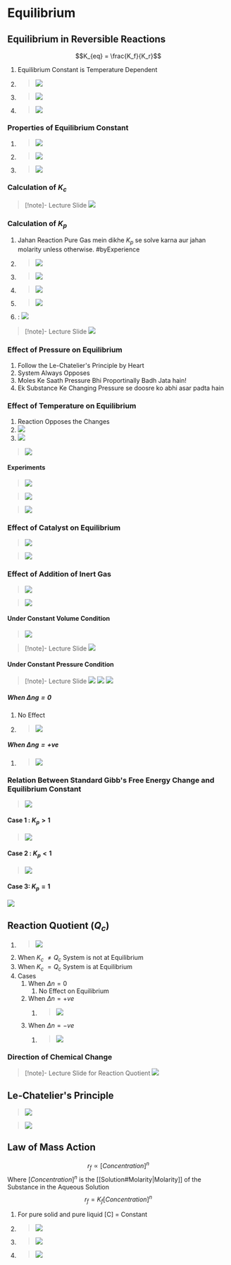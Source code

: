 # Equilibrium
## Equilibrium in Reversible Reactions
$$K_{eq} = \frac{K_f}{K_r}$$
1. Equilibrium Constant is Temperature Dependent
2. >![](https://i.imgur.com/K53xtTm.png)
3. >![](https://i.imgur.com/TunPJaE.png)
4. >![](https://i.imgur.com/aH8ZuKi.png)

### Properties of Equilibrium Constant
1. >![](https://i.imgur.com/Et1Quhr.png)
2. >![](https://i.imgur.com/Q97QZj4.png)
3. >![](https://i.imgur.com/JfJPH9l.png)

### Calculation of $K_c$
>[!note]- Lecture Slide
>![](https://i.imgur.com/iM8RuPf.png)

### Calculation of $K_p$
1. Jahan Reaction Pure Gas mein dikhe $K_p$ se solve karna aur jahan molarity unless otherwise. #byExperience 
2. >![](https://i.imgur.com/QlRzFnR.png)
3. >![](https://i.imgur.com/ONhdJhE.png)
4. >![](https://i.imgur.com/6veeqtB.png)
5. >![](https://i.imgur.com/5TowCFr.png)
6. : ![](https://i.imgur.com/EGJOcgM.png)


>[!note]- Lecture Slide
>![](https://i.imgur.com/aLpXcVd.png)

### Effect of Pressure on Equilibrium
1. Follow the Le-Chatelier's Principle by Heart
2. System Always Opposes
3. Moles Ke Saath Pressure Bhi Proportinally Badh Jata hain!
4. Ek Substance Ke Changing Pressure se doosre ko abhi asar padta hain

### Effect of Temperature on Equilibrium
1. Reaction Opposes the Changes
2. ![](https://i.imgur.com/NDGVnVu.png)
3. ![](https://i.imgur.com/0JyHmzJ.png)
> ![](https://i.imgur.com/HMzLF5a.png)

#### Experiments
>![](https://i.imgur.com/7O6TqcY.png)

>![](https://i.imgur.com/24Wslds.png)

>![](https://i.imgur.com/cyx80tT.png)

### Effect of Catalyst on Equilibrium
>![](https://i.imgur.com/gDZpPnN.png)

>![](https://i.imgur.com/Evj3j99.png)

### Effect of Addition of Inert Gas
>![](https://i.imgur.com/3MbSpMv.png)

>![](https://i.imgur.com/80nuhQW.png)

#### Under Constant Volume Condition
>![](https://i.imgur.com/udVZHTS.png)

>[!note]- Lecture Slide
>![](https://i.imgur.com/TJzttRH.png)

#### Under Constant Pressure Condition
>[!note]- Lecture Slide
>![](https://i.imgur.com/s9cFpjt.png)
>![](https://i.imgur.com/qcMrGgK.png)
>![](https://i.imgur.com/ZTcqpRw.png)

##### When $\Delta ng = 0$
1. No Effect
2. >![](https://i.imgur.com/L3SS7MX.png)

##### When $\Delta ng = +ve$
1. >![](https://i.imgur.com/4ciWuli.png)


### Relation Between Standard Gibb's Free Energy Change and Equilibrium Constant
>![](https://i.imgur.com/TrSv8S9.png)
#### Case 1 : $K_p \gt 1$
>![](https://i.imgur.com/TrSv8S9.png)
#### Case 2 : $K_p \lt 1$
>![](https://i.imgur.com/Y9441NC.png)

#### Case 3: $K_p = 1$
![](https://i.imgur.com/HahXdaZ.png)


## Reaction Quotient $(Q_c)$
1. >![](https://i.imgur.com/ctDv2P9.png)
2. When $K_c$ $\neq Q_c$ System is not at Equilibrium
3. When $K_c$ $= Q_c$ System is at Equilibrium
4. Cases
	1. When $\Delta n = 0$
		1. No Effect on Equilibrium
	2. When $\Delta n = +ve$
		1. >![](https://i.imgur.com/5N3oyMy.png)
	3. When $\Delta n = -ve$
		1. >![](https://i.imgur.com/94OiZXo.png)
### Direction of Chemical Change
>[!note]- Lecture Slide for Reaction Quotient
>![](https://i.imgur.com/O3MVUmK.png)

## Le-Chatelier's Principle
>![](https://i.imgur.com/MMU4WZ5.png)

>![](https://i.imgur.com/N9tehKX.png)

## Law of Mass Action
$$r_f \propto [Concentration]^n$$ Where $[Concentration]^n$ is the [[Solution#Molarity|Molarity]] of the Substance in the Aqueous Solution
$$r_f = K_f[Concentration]^n$$
1. For pure solid and pure liquid [C] = Constant
2. >![](https://i.imgur.com/QwNaoNU.png)
3. >![](https://i.imgur.com/AiAF0BD.png)
4. >![](https://i.imgur.com/Kj7GlcS.png)


